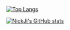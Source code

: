 [![Top Langs](https://github-readme-stats.vercel.app/api/top-langs/?username=nickji2019&layout=compact)](https://github.com/anuraghazra/github-readme-stats)

[![NickJi's GitHub stats](https://github-readme-stats.vercel.app/api?username=nickji2019)](https://github.com/anuraghazra/github-readme-stats)
<!---
NickJi2019/NickJi2019 is a ✨ special ✨ repository because its `README.md` (this file) appears on your GitHub profile.
You can click the Preview link to take a look at your changes.
--->
